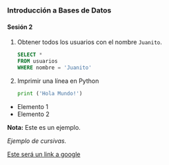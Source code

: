 ### Introducción a Bases de Datos
#### Sesión 2

1. Obtener todos los usuarios con el nombre `Juanito`.

   ```sql
   SELECT *
   FROM usuarios
   WHERE nombre = 'Juanito'
   ```

2. Imprimir una línea en Python

   ```python
   print ('Hola Mundo!')   
   ```

- Elemento 1
- Elemento 2   

**Nota:** Este es un ejemplo.

*Ejemplo de cursivas.*

[Este será un link a google](http://google.com)
